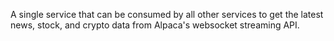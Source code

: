A single service that can be consumed by all other services to get the latest news, stock, and crypto data from Alpaca's websocket streaming API. 